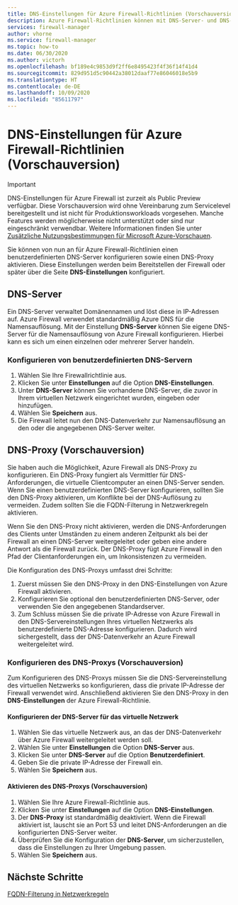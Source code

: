 ```yaml
---
title: DNS-Einstellungen für Azure Firewall-Richtlinien (Vorschauversion)
description: Azure Firewall-Richtlinien können mit DNS-Server- und DNS-Proxyeinstellungen konfiguriert werden.
services: firewall-manager
author: vhorne
ms.service: firewall-manager
ms.topic: how-to
ms.date: 06/30/2020
ms.author: victorh
ms.openlocfilehash: bf189e4c9853d9f2ff6e8495423f4f36f14f41d4
ms.sourcegitcommit: 829d951d5c90442a38012daaf77e86046018e5b9
ms.translationtype: HT
ms.contentlocale: de-DE
ms.lasthandoff: 10/09/2020
ms.locfileid: "85611797"
---
```

# <a name="azure-firewall-policy-dns-settings-preview"></a>DNS-Einstellungen für Azure Firewall-Richtlinien (Vorschauversion)

> [!IMPORTANT]
> DNS-Einstellungen für Azure Firewall ist zurzeit als Public Preview verfügbar.
> Diese Vorschauversion wird ohne Vereinbarung zum Servicelevel bereitgestellt und ist nicht für Produktionsworkloads vorgesehen. Manche Features werden möglicherweise nicht unterstützt oder sind nur eingeschränkt verwendbar. Weitere Informationen finden Sie unter [Zusätzliche Nutzungsbestimmungen für Microsoft Azure-Vorschauen](https://azure.microsoft.com/support/legal/preview-supplemental-terms/).

Sie können von nun an für Azure Firewall-Richtlinien einen benutzerdefinierten DNS-Server konfigurieren sowie einen DNS-Proxy aktivieren. Diese Einstellungen werden beim Bereitstellen der Firewall oder später über die Seite **DNS-Einstellungen** konfiguriert.

## <a name="dns-servers"></a>DNS-Server

Ein DNS-Server verwaltet Domänennamen und löst diese in IP-Adressen auf. Azure Firewall verwendet standardmäßig Azure DNS für die Namensauflösung. Mit der Einstellung **DNS-Server** können Sie eigene DNS-Server für die Namensauflösung von Azure Firewall konfigurieren. Hierbei kann es sich um einen einzelnen oder mehrerer Server handeln.

### <a name="configure-custom-dns-servers"></a>Konfigurieren von benutzerdefinierten DNS-Servern

1. Wählen Sie Ihre Firewallrichtlinie aus.
2. Klicken Sie unter **Einstellungen** auf die Option **DNS-Einstellungen**.
3. Unter **DNS-Server** können Sie vorhandene DNS-Server, die zuvor in Ihrem virtuellen Netzwerk eingerichtet wurden, eingeben oder hinzufügen.
4. Wählen Sie **Speichern** aus.
5. Die Firewall leitet nun den DNS-Datenverkehr zur Namensauflösung an den oder die angegebenen DNS-Server weiter.

## <a name="dns-proxy-preview"></a>DNS-Proxy (Vorschauversion)

Sie haben auch die Möglichkeit, Azure Firewall als DNS-Proxy zu konfigurieren. Ein DNS-Proxy fungiert als Vermittler für DNS-Anforderungen, die virtuelle Clientcomputer an einen DNS-Server senden. Wenn Sie einen benutzerdefinierten DNS-Server konfigurieren, sollten Sie den DNS-Proxy aktivieren, um Konflikte bei der DNS-Auflösung zu vermeiden. Zudem sollten Sie die FQDN-Filterung in Netzwerkregeln aktivieren.

Wenn Sie den DNS-Proxy nicht aktivieren, werden die DNS-Anforderungen des Clients unter Umständen zu einem anderen Zeitpunkt als bei der Firewall an einen DNS-Server weitergeleitet oder geben eine andere Antwort als die Firewall zurück. Der DNS-Proxy fügt Azure Firewall in den Pfad der Clientanforderungen ein, um Inkonsistenzen zu vermeiden.

Die Konfiguration des DNS-Proxys umfasst drei Schritte:
1. Zuerst müssen Sie den DNS-Proxy in den DNS-Einstellungen von Azure Firewall aktivieren.
2. Konfigurieren Sie optional den benutzerdefinierten DNS-Server, oder verwenden Sie den angegebenen Standardserver.
3. Zum Schluss müssen Sie die private IP-Adresse von Azure Firewall in den DNS-Servereinstellungen Ihres virtuellen Netzwerks als benutzerdefinierte DNS-Adresse konfigurieren. Dadurch wird sichergestellt, dass der DNS-Datenverkehr an Azure Firewall weitergeleitet wird.

### <a name="configure-dns-proxy-preview"></a>Konfigurieren des DNS-Proxys (Vorschauversion)

Zum Konfigurieren des DNS-Proxys müssen Sie die DNS-Servereinstellung des virtuellen Netzwerks so konfigurieren, dass die private IP-Adresse der Firewall verwendet wird. Anschließend aktivieren Sie den DNS-Proxy in den **DNS-Einstellungen** der Azure Firewall-Richtlinie.

#### <a name="configure-virtual-network-dns-servers"></a>Konfigurieren der DNS-Server für das virtuelle Netzwerk

1. Wählen Sie das virtuelle Netzwerk aus, an das der DNS-Datenverkehr über Azure Firewall weitergeleitet werden soll.
2. Wählen Sie unter **Einstellungen** die Option **DNS-Server** aus.
3. Klicken Sie unter **DNS-Server** auf die Option **Benutzerdefiniert**.
4. Geben Sie die private IP-Adresse der Firewall ein.
5. Wählen Sie **Speichern** aus.

#### <a name="enable-dns-proxy-preview"></a>Aktivieren des DNS-Proxys (Vorschauversion)

1. Wählen Sie Ihre Azure Firewall-Richtlinie aus.
2. Klicken Sie unter **Einstellungen** auf die Option **DNS-Einstellungen**.
3. Der **DNS-Proxy** ist standardmäßig deaktiviert. Wenn die Firewall aktiviert ist, lauscht sie an Port 53 und leitet DNS-Anforderungen an die konfigurierten DNS-Server weiter.
4. Überprüfen Sie die Konfiguration der **DNS-Server**, um sicherzustellen, dass die Einstellungen zu Ihrer Umgebung passen.
5. Wählen Sie **Speichern** aus.

## <a name="next-steps"></a>Nächste Schritte

[FQDN-Filterung in Netzwerkregeln](fqdn-filtering-network-rules.md)
